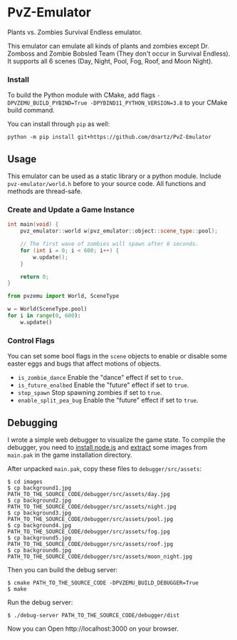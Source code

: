 # PvZ-Emulator
Plants vs. Zombies Survival Endless emulator.

This emulator can emulate all kinds of plants and zombies except Dr. Zomboss
and Zombie Bobsled Team (They don't occur in Survival Endless). It supports
all 6 scenes (Day, Night, Pool, Fog, Roof, and Moon Night).

### Install
To build the Python module with CMake, add flags `-DPVZEMU_BUILD_PYBIND=True -DPYBIND11_PYTHON_VERSION=3.8` to your CMake build command.

You can install through `pip` as well:
```shell script
python -m pip install git+https://github.com/dnartz/PvZ-Emulator
```

## Usage
This emulator can be used as a static library or a python module. Include
`pvz-emulator/world.h` before to your source code. All functions and methods
are thread-safe.

### Create and Update a Game Instance
```cpp
int main(void) {
    pvz_emulator::world w(pvz_emulator::object::scene_type::pool);

    // The first wave of zombies will spawn after 6 seconds.
    for (int i = 0; i < 600; i++) {
        w.update();
    }

    return 0;
}
```

```python
from pvzemu import World, SceneType

w = World(SceneType.pool)
for i in range(0, 600):
    w.update()
```

### Control Flags
You can set some bool flags in the `scene` objects to enable or disable some
easter eggs and bugs that affect motions of objects.
* `is_zombie_dance` Enable the "dance" effect if set to `true`.
* `is_future_enalbed` Enable the "future" effect if set to `true`.
* `stop_spawn` Stop spawning zombies if set to `true`.
* `enable_split_pea_bug` Enable the "future" effect if set to `true`.

## Debugging
I wrote a simple web debugger to visualize the game state. To compile the
debugger, you need to [install node.js](https://nodejs.org/en/download/) and
[extract](https://plantsvszombies.fandom.com/wiki/Modify_Plants_vs._Zombies)
some images from `main.pak` in the game installation directory.

After unpacked `main.pak`, copy these files to `debugger/src/assets`:
```console
$ cd images
$ cp background1.jpg PATH_TO_THE_SOURCE_CODE/debugger/src/assets/day.jpg
$ cp background2.jpg PATH_TO_THE_SOURCE_CODE/debugger/src/assets/night.jpg
$ cp background3.jpg PATH_TO_THE_SOURCE_CODE/debugger/src/assets/pool.jpg
$ cp background4.jpg PATH_TO_THE_SOURCE_CODE/debugger/src/assets/fog.jpg
$ cp background5.jpg PATH_TO_THE_SOURCE_CODE/debugger/src/assets/roof.jpg
$ cp background6.jpg PATH_TO_THE_SOURCE_CODE/debugger/src/assets/moon_night.jpg
```

Then you can build the debug server:
```console
$ cmake PATH_TO_THE_SOURCE_CODE -DPVZEMU_BUILD_DEBUGGER=True
$ make
```

Run the debug server:
```console
$ ./debug-server PATH_TO_THE_SOURCE_CODE/debugger/dist
```

Now you can Open http://localhost:3000 on your browser.